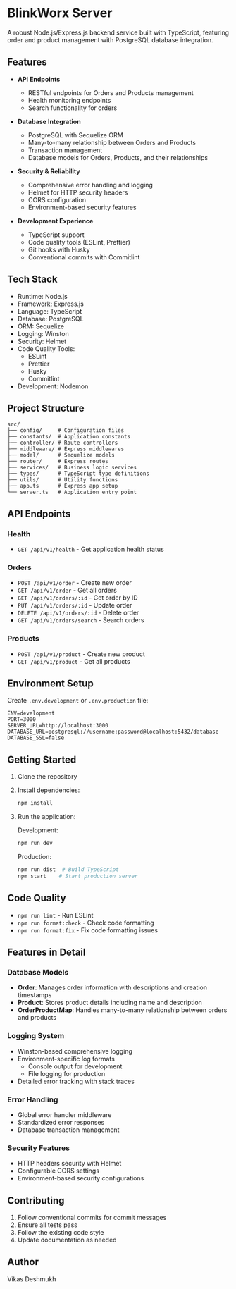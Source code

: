 # BlinkWorx Server

A robust Node.js/Express.js backend service built with TypeScript, featuring order and product management with PostgreSQL database integration.

## Features

* **API Endpoints**
  * RESTful endpoints for Orders and Products management
  * Health monitoring endpoints
  * Search functionality for orders

* **Database Integration**
  * PostgreSQL with Sequelize ORM
  * Many-to-many relationship between Orders and Products
  * Transaction management
  * Database models for Orders, Products, and their relationships

* **Security & Reliability**
  * Comprehensive error handling and logging
  * Helmet for HTTP security headers
  * CORS configuration
  * Environment-based security features

* **Development Experience**
  * TypeScript support
  * Code quality tools (ESLint, Prettier)
  * Git hooks with Husky
  * Conventional commits with Commitlint

## Tech Stack

* Runtime: Node.js
* Framework: Express.js
* Language: TypeScript
* Database: PostgreSQL
* ORM: Sequelize
* Logging: Winston
* Security: Helmet
* Code Quality Tools:
  * ESLint
  * Prettier
  * Husky
  * Commitlint
* Development: Nodemon

## Project Structure

```
src/
├── config/     # Configuration files
├── constants/  # Application constants
├── controller/ # Route controllers
├── middleware/ # Express middlewares
├── model/      # Sequelize models
├── router/     # Express routes
├── services/   # Business logic services
├── types/      # TypeScript type definitions
├── utils/      # Utility functions
├── app.ts      # Express app setup
└── server.ts   # Application entry point
```

## API Endpoints

### Health
* `GET /api/v1/health` - Get application health status

### Orders
* `POST /api/v1/order` - Create new order
* `GET /api/v1/order` - Get all orders
* `GET /api/v1/orders/:id` - Get order by ID
* `PUT /api/v1/orders/:id` - Update order
* `DELETE /api/v1/orders/:id` - Delete order
* `GET /api/v1/orders/search` - Search orders

### Products
* `POST /api/v1/product` - Create new product
* `GET /api/v1/product` - Get all products

## Environment Setup

Create `.env.development` or `.env.production` file:

```env
ENV=development
PORT=3000
SERVER_URL=http://localhost:3000
DATABASE_URL=postgresql://username:password@localhost:5432/database
DATABASE_SSL=false
```

## Getting Started

1. Clone the repository

2. Install dependencies:
   ```bash
   npm install
   ```

3. Run the application:
   
   Development:
   ```bash
   npm run dev
   ```
   
   Production:
   ```bash
   npm run dist  # Build TypeScript
   npm start    # Start production server
   ```

## Code Quality

* `npm run lint` - Run ESLint
* `npm run format:check` - Check code formatting
* `npm run format:fix` - Fix code formatting issues

## Features in Detail

### Database Models
* **Order**: Manages order information with descriptions and creation timestamps
* **Product**: Stores product details including name and description
* **OrderProductMap**: Handles many-to-many relationship between orders and products

### Logging System
* Winston-based comprehensive logging
* Environment-specific log formats
  * Console output for development
  * File logging for production
* Detailed error tracking with stack traces

### Error Handling
* Global error handler middleware
* Standardized error responses
* Database transaction management

### Security Features
* HTTP headers security with Helmet
* Configurable CORS settings
* Environment-based security configurations

## Contributing

1. Follow conventional commits for commit messages
2. Ensure all tests pass
3. Follow the existing code style
4. Update documentation as needed

## Author

Vikas Deshmukh
